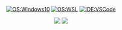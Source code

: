 <div align="center">

  [![OS:Windows10](https://img.shields.io/badge/OS-Windows%2010-blue?style=for-the-badge&logo=microsoft)](https://www.microsoft.com) 
  [![OS:WSL](https://img.shields.io/badge/WSL-Arch%20Linux-blue?style=for-the-badge&logo=linux)](https://github.com/GitDevla/ArchWSL)
  [![IDE:VSCode](https://img.shields.io/badge/IDE-VSCode-blue?style=for-the-badge&logo=visualstudiocode)](https://code.visualstudio.com/)
  
  ![](https://github-profile-summary-cards.vercel.app/api/cards/profile-details?username=GitDevla&theme=github_dark) 
  [![](https://github-readme-stats.vercel.app/api/top-langs/?username=GitDevla&layout=compact)](https://github.com/anuraghazra/github-readme-stats)
</div>
